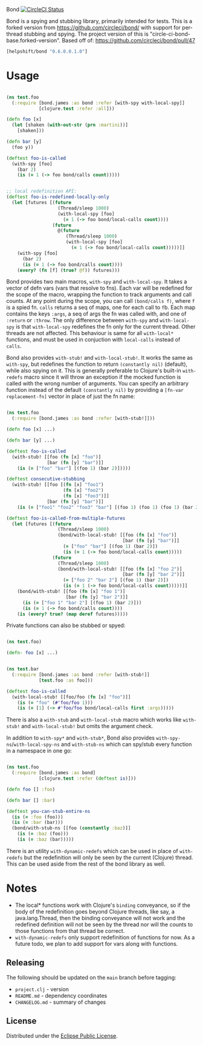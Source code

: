 Bond [![CircleCI Status](https://circleci.com/gh/helpshift/bond.png?style=badge)](https://circleci.com/gh/helpshift/bond)

Bond is a spying and stubbing library, primarily intended for tests. This is a forked version from https://github.com/circleci/bond/ with support for per-thread stubbing and spying. The project version of this is "circle-ci-bond-base.forked-version". Based off of: https://github.com/circleci/bond/pull/47

```clojure
[helpshift/bond "0.6.0.0.1.0"]
```

# Usage

```clojure

(ns test.foo
  (:require [bond.james :as bond :refer [with-spy with-local-spy]]
            [clojure.test :refer :all]))

(defn foo [x]
  (let [shaken (with-out-str (prn :martini))]
    [shaken]))

(defn bar [y]
  (foo y))

(deftest foo-is-called
  (with-spy [foo]
    (bar 2)
    (is (= 1 (-> foo bond/calls count)))))


;; local redefinition API:
(deftest foo-is-redefined-locally-only
  (let [futures [(future
                   (Thread/sleep 1000)
                   (with-local-spy [foo]
                     (= 1 (-> foo bond/local-calls count))))
                 (future
                   @(future
                      (Thread/sleep 1000)
                      (with-local-spy [foo]
                        (= 1 (-> foo bond/local-calls count)))))]]
    (with-spy [foo]
      (bar 2)
      (is (= 1 (-> foo bond/calls count))))
    (every? (fn [f] (true? @f)) futures)))

```

Bond provides two main macros, `with-spy` and `with-local-spy`. It takes a vector of defn vars (vars that resolve to fns). Each var will be redefined for the scope of the macro, wrapping the function to track arguments and call counts. At any point during the scope, you can call `(bond/calls f)`, where `f` is a spied fn. `calls` returns a seq of maps, one for each call to `f`b. Each map contains the keys `:args`, a seq of args the fn was called with, and one of `:return` or `:throw`. The only difference between `with-spy` and `with-local-spy` is that `with-local-spy` redefines the fn only for the current thread. Other threads are not affected. This behaviour is same for all `with-local*` functions, and must be used in conjuction with `local-calls` instead of `calls`.

Bond also provides `with-stub!` and `with-local-stub!`. It works the same as `with-spy`, but redefines the function to return `(constantly nil)` (default), while also spying on it. This is generally preferable to Clojure's built-in `with-redefs` macro since it will throw an exception if the mocked function is called with the wrong number of arguments. You can specify an arbitrary function instead of the default `(constantly nil)` by providing a `[fn-var replacement-fn]` vector in place of just the fn name:

```clojure

(ns test.foo
  (:require [bond.james :as bond :refer [with-stub!]]))

(defn foo [x] ...)

(defn bar [y] ...)

(deftest foo-is-called
  (with-stub! [[foo (fn [x] "foo")]
               [bar (fn [y] "bar")]]
    (is (= ["foo" "bar"] [(foo 1) (bar 2)]))))

(deftest consecutive-stubbing
  (with-stub! [[foo [(fn [x] "foo1")
                     (fn [x] "foo2")
                     (fn [x] "foo3")]]
               [bar (fn [y] "bar")]]
    (is (= ["foo1" "foo2" "foo3" "bar"] [(foo 1) (foo 1) (foo 1) (bar 2)]))))

(deftest foo-is-called-from-multiple-futures
  (let [futures [(future
                   (Thread/sleep 1000)
                   (bond/with-local-stub! [[foo (fn [x] "foo")]
                                           [bar (fn [y] "bar")]]
                     (= ["foo" "bar"] [(foo 1) (bar 2)])
                     (is (= 1 (-> foo bond/local-calls count)))))
                 (future
                   (Thread/sleep 1000)
                   (bond/with-local-stub! [[foo (fn [x] "foo 2")]
                                           [bar (fn [y] "bar 2")]]
                     (= ["foo 2" "bar 2"] [(foo 1) (bar 2)])
                     (is (= 1 (-> foo bond/local-calls count)))))]]
    (bond/with-stub! [[foo (fn [x] "foo 1")]
                      [bar (fn [y] "bar 2")]]
      (is (= ["foo 1" "bar 2"] [(foo 1) (bar 2)]))
      (is (= 1 (-> foo bond/calls count))))
    (is (every? true? (map deref futures)))))

```

Private functions can also be stubbed or spyed:

``` clojure

(ns test.foo)

(defn- foo [x] ...)

```

``` clojure

(ns test.bar
  (:require [bond.james :as bond :refer [with-stub!]]
            [test.foo :as foo]))

(deftest foo-is-called
  (with-local-stub! [[foo/foo (fn [x] "foo")]]
    (is (= "foo" (#'foo/foo 1)))
    (is (= [1] (-> #'foo/foo bond/local-calls first :args)))))

```

There is also a `with-stub` and `with-local-stub` macro which works like `with-stub!` and `with-local-stub!` but omits the argument check.

In addition to `with-spy*` and `with-stub*`, Bond also provides `with-spy-ns`/`with-local-spy-ns`
and `with-stub-ns` which can spy/stub every function in a namespace in one go:

```clojure

(ns test.foo
  (:require [bond.james :as bond]
            [clojure.test :refer (deftest is)]))

(defn foo [] :foo)

(defn bar [] :bar)

(deftest you-can-stub-entire-ns
  (is (= :foo (foo)))
  (is (= :bar (bar)))
  (bond/with-stub-ns [[foo (constantly :baz)]]
    (is (= :baz (foo)))
    (is (= :baz (bar)))))

```

There is an utility `with-dynamic-redefs` which can be used in place of `with-redefs` but the redefinition will only be seen by the current (Clojure) thread. This
can be used aside from the rest of the bond library as well.

# Notes

- The local* functions work with Clojure's `binding` conveyance, so if the body of the redefinition goes beyond Clojure threads, like
say, a java.lang.Thread, then the binding conveyance will not work and the redefined definition will not be seen by the thread nor
will the counts to those functions from that thread be correct.
- `with-dynamic-redefs` only support redefinition of functions for now. As a future todo, we plan to add support for vars along with functions.

Releasing
---------

The following should be updated on the `main` branch before tagging:

- `project.clj` - version
- `README.md` - dependency coordinates
- `CHANGELOG.md` - summary of changes

License
-------

Distributed under the [Eclipse Public License](http://www.eclipse.org/legal/epl-v10.html).
